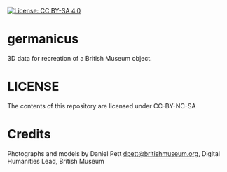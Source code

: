 
[![License: CC BY-SA 4.0](https://img.shields.io/badge/License-CC%20BY--SA%204.0-lightgrey.svg)](http://creativecommons.org/licenses/by-sa/4.0/) 
# germanicus
3D data for recreation of a British Museum object.
# LICENSE
The contents of this repository are licensed under CC-BY-NC-SA
# Credits
Photographs and models by Daniel Pett <dpett@britishmuseum.org>, Digital Humanities Lead, British Museum
